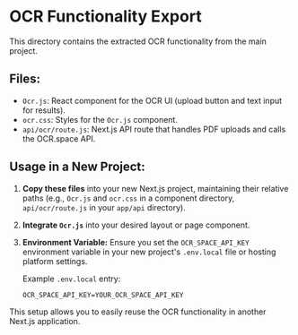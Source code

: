 # OCR Functionality Export

This directory contains the extracted OCR functionality from the main project.

## Files:
- `Ocr.js`: React component for the OCR UI (upload button and text input for results).
- `ocr.css`: Styles for the `Ocr.js` component.
- `api/ocr/route.js`: Next.js API route that handles PDF uploads and calls the OCR.space API.

## Usage in a New Project:

1.  **Copy these files** into your new Next.js project, maintaining their relative paths (e.g., `Ocr.js` and `ocr.css` in a component directory, `api/ocr/route.js` in your `app/api` directory).
2.  **Integrate `Ocr.js`** into your desired layout or page component.
3.  **Environment Variable:** Ensure you set the `OCR_SPACE_API_KEY` environment variable in your new project's `.env.local` file or hosting platform settings.

    Example `.env.local` entry:
    ```
    OCR_SPACE_API_KEY=YOUR_OCR_SPACE_API_KEY
    ```

This setup allows you to easily reuse the OCR functionality in another Next.js application.
